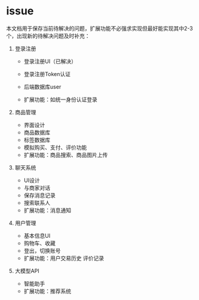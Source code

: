 # issue

本文档用于保存当前待解决的问题，扩展功能不必强求实现但最好能实现其中2-3个，出现新的待解决问题及时补充：

1. 登录注册

   * 登录注册UI（已解决）

   * 登录注册Token认证
   * 后端数据库user
   * 扩展功能：如统一身份认证登录

2. 商品管理

   * 界面设计
   * 商品数据库
   * 标签数据库
   * 模拟购买、支付、评价功能
   * 扩展功能：商品搜索、商品图片上传

3. 聊天系统

   * UI设计
   * 与商家对话
   * 保存消息记录
   * 搜索联系人
   * 扩展功能：消息通知

4. 用户管理

   * 基本信息UI
   * 购物车、收藏
   * 登出，切换账号
   * 扩展功能：用户交易历史 评价记录

5. 大模型API

   * 智能助手
   * 扩展功能：推荐系统